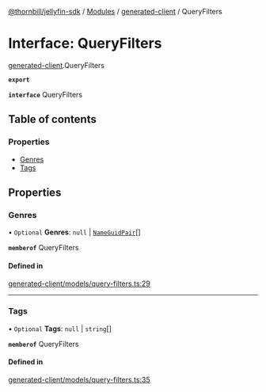 [@thornbill/jellyfin-sdk](../README.md) / [Modules](../modules.md) / [generated-client](../modules/generated_client.md) / QueryFilters

# Interface: QueryFilters

[generated-client](../modules/generated_client.md).QueryFilters

**`export`**

**`interface`** QueryFilters

## Table of contents

### Properties

- [Genres](generated_client.QueryFilters.md#genres)
- [Tags](generated_client.QueryFilters.md#tags)

## Properties

### Genres

• `Optional` **Genres**: ``null`` \| [`NameGuidPair`](generated_client.NameGuidPair.md)[]

**`memberof`** QueryFilters

#### Defined in

[generated-client/models/query-filters.ts:29](https://github.com/thornbill/jellyfin-sdk-typescript/blob/029620a/src/generated-client/models/query-filters.ts#L29)

___

### Tags

• `Optional` **Tags**: ``null`` \| `string`[]

**`memberof`** QueryFilters

#### Defined in

[generated-client/models/query-filters.ts:35](https://github.com/thornbill/jellyfin-sdk-typescript/blob/029620a/src/generated-client/models/query-filters.ts#L35)
